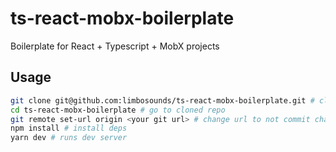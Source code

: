 # ts-react-mobx-boilerplate
Boilerplate for React + Typescript + MobX projects

## Usage
```bash
git clone git@github.com:limbosounds/ts-react-mobx-boilerplate.git # clone repo
cd ts-react-mobx-boilerplate # go to cloned repo
git remote set-url origin <your git url> # change url to not commit changes to this repo
npm install # install deps
yarn dev # runs dev server
```